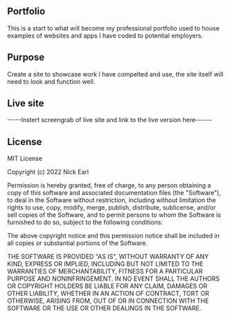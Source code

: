 ## Portfolio
This is a start to what will become my professional portfolio used to house examples of websites and apps I have coded to potential employers.

## Purpose
Create a site to showcase work I have compelted and use, the site itself will need to look and function well.

## Live site
-----Instert screengrab of live site and link to the live version here------

## License
MIT License

Copyright (c) 2022 Nick Earl

Permission is hereby granted, free of charge, to any person obtaining a copy
of this software and associated documentation files (the "Software"), to deal
in the Software without restriction, including without limitation the rights
to use, copy, modify, merge, publish, distribute, sublicense, and/or sell
copies of the Software, and to permit persons to whom the Software is
furnished to do so, subject to the following conditions:

The above copyright notice and this permission notice shall be included in all
copies or substantial portions of the Software.

THE SOFTWARE IS PROVIDED "AS IS", WITHOUT WARRANTY OF ANY KIND, EXPRESS OR
IMPLIED, INCLUDING BUT NOT LIMITED TO THE WARRANTIES OF MERCHANTABILITY,
FITNESS FOR A PARTICULAR PURPOSE AND NONINFRINGEMENT. IN NO EVENT SHALL THE
AUTHORS OR COPYRIGHT HOLDERS BE LIABLE FOR ANY CLAIM, DAMAGES OR OTHER
LIABILITY, WHETHER IN AN ACTION OF CONTRACT, TORT OR OTHERWISE, ARISING FROM,
OUT OF OR IN CONNECTION WITH THE SOFTWARE OR THE USE OR OTHER DEALINGS IN THE
SOFTWARE.